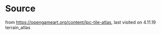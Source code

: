 # Source

from https://opengameart.org/content/lpc-tile-atlas, last visited on 4.11.19
terrain_atlas